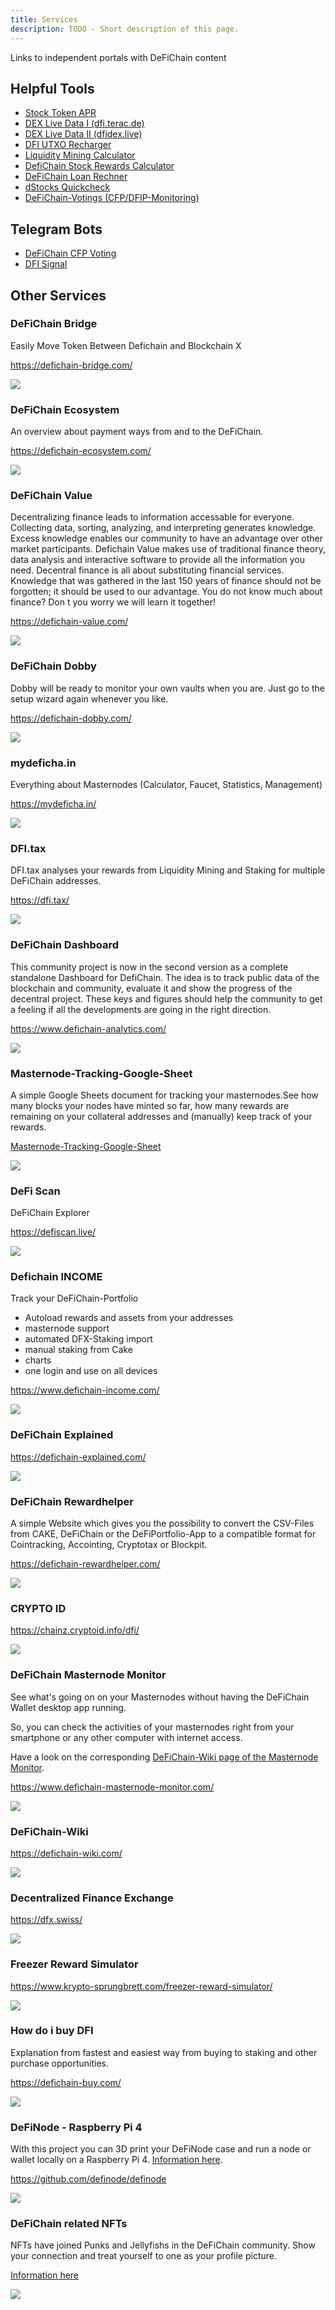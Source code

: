 ```yaml
---
title: Services
description: TODO - Short description of this page.
---
```


Links to independent portals with DeFiChain content

## Helpful Tools

- [Stock Token APR](https://www.krypto-sprungbrett.com/stock-token-apr/)
- [DEX Live Data I (dfi.terac.de)](https://dfi.terac.de/dex)
- [DEX Live Data II (dfidex.live)](https://dfidex.live/)
- [DFI UTXO Recharger](https://utxo.mydefichain.com/)
- [Liquidity Mining Calculator](https://docs.google.com/spreadsheets/d/1gTAzSyJWnm6z7z4c77gJNb2fxG9teqaxAGaarBzAyPM/edit?usp=sharing)
- [DefiChain Stock Rewards Calculator](https://docs.google.com/spreadsheets/d/1omT9PpxlgM0cSUWV27hIds-6fTyHsspS0Rje5J_Vhf4/edit?usp=sharing)
- [DeFiChain Loan Rechner](https://defichain-loan-calculator.vercel.app)
- [dStocks Quickcheck](https://dstocks-defichain.web.app)
- [DeFiChain-Votings (CFP/DFIP-Monitoring)](https://www.defichain-votings.com/#/round/latest)

## Telegram Bots

- [DeFiChain CFP Voting](https://t.me/DFI_cfp_election_bot)
- [DFI Signal](https://t.me/DFI_Signal_bot)

## Other Services

### DeFiChain Bridge
Easily Move Token Between Defichain and Blockchain X

https://defichain-bridge.com/

![](./../media/services_EN_1_DeFiChain_Bridge.png)

### DeFiChain Ecosystem
An overview about payment ways from and to the DeFiChain.

https://defichain-ecosystem.com/

![](../media/services_EN_2_DeFiChain_Ecosystem.png)

### DeFiChain Value
Decentralizing finance leads to information accessable for everyone. Collecting data, sorting, analyzing, and interpreting generates knowledge. Excess knowledge enables our community to have an advantage over other market participants. Defichain Value makes use of traditional finance theory, data analysis and interactive software to provide all the information you need. Decentral finance is all about substituting financial services. Knowledge that was gathered in the last 150 years of finance should not be forgotten; it should be used to our advantage. You do not know much about finance? Don t you worry we will learn it together!

https://defichain-value.com/

![](./../media/services_EN_3_DeFiChain_Value.png)

### DeFiChain Dobby
Dobby will be ready to monitor your own vaults when you are. Just go to the setup wizard again whenever you like.

https://defichain-dobby.com/

![](../media/services_EN_4_DeFiChain_Dobby.png)

### mydeficha.in
Everything about Masternodes (Calculator, Faucet, Statistics, Management)

https://mydeficha.in/

![](../media/services_EN_5_Mydeficha.in.png)

### DFI.tax
DFI.tax analyses your rewards from Liquidity Mining and Staking for multiple DeFiChain addresses.

https://dfi.tax/

![](../media/services_EN_5_DFI.tax.png)

### DeFiChain Dashboard
This community project is now in the second version as a complete standalone Dashboard for DefiChain. The idea is to track public data of the blockchain and community, evaluate it and show the progress of the decentral project. These keys and figures should help the community to get a feeling if all the developments are going in the right direction.

https://www.defichain-analytics.com/

![](./../media/services_EN_6.png)

### Masternode-Tracking-Google-Sheet
A simple Google Sheets document for tracking your masternodes.See how many blocks your nodes have minted so far, how many rewards are remaining on your collateral addresses and (manually) keep track of your rewards.

[Masternode-Tracking-Google-Sheet](./Masternode-Tracking-Google-Sheet.md)

![](../media/services_EN_7.png)

### DeFi Scan
DeFiChain Explorer

https://defiscan.live/

![](../media/services_EN_8_DeFi_Scan.png)

### Defichain INCOME
Track your DeFiChain-Portfolio

- Autoload rewards and assets from your addresses
- masternode support
- automated DFX-Staking import
- manual staking from Cake
- charts
- one login and use on all devices

https://www.defichain-income.com/

![](./../media/services_EN_9_V2.6.4_darkmode.png)

### DeFiChain Explained
https://defichain-explained.com/

![](../media/services_EN_10_Explained.png)

### DeFiChain Rewardhelper
A simple Website which gives you the possibility to convert the CSV-Files from CAKE, DeFiChain or the DeFiPortfolio-App to a compatible format for Cointracking, Accointing, Cryptotax or Blockpit.

https://defichain-rewardhelper.com/

![](../media/services_EN_12_Defichain-rewardhelper.png)

### CRYPTO ID
https://chainz.cryptoid.info/dfi/

![](../media/services_EN_12_Cryptoid.png)

### DeFiChain Masternode Monitor
See what's going on on your Masternodes without having the DeFiChain Wallet desktop app running.

So, you can check the activities of your masternodes right from your smartphone or any other computer with internet access.

Have a look on the corresponding [DeFiChain-Wiki page of the Masternode Monitor](./DeFiChain-Masternode-Monitor.md).

https://www.defichain-masternode-monitor.com/

![](../media/services_EN_13_Defichain-masternode-monitor-moackup.png)

### DeFiChain-Wiki
https://defichain-wiki.com/

![](../media/services_EN_14_Wiki.png)

### Decentralized Finance Exchange
https://dfx.swiss/

![](../media/services_EN_15_DFX_600px.png)

### Freezer Reward Simulator
https://www.krypto-sprungbrett.com/freezer-reward-simulator/

![](../media/services_EN_16_FreezerRewardSimulator.jpg)

### How do i buy DFI
Explanation from fastest and easiest way from buying to staking and other purchase opportunities.

https://defichain-buy.com/

![](../media/services_EN_17_How-do-i-buy-dfi.png)

### DeFiNode - Raspberry Pi 4
With this project you can 3D print your DeFiNode case and run a node or wallet locally on a Raspberry Pi 4. [Information here](./App_on_Raspberry-Pi.md).

https://github.com/definode/definode

![](../media/services_EN_18_DeFiNode_raw.png)

### DeFiChain related NFTs
NFTs have joined Punks and Jellyfishs in the DeFiChain community. Show your connection and treat yourself to one as your profile picture.

[Information here](./Punks.md)

![](../media/DeFiChain_Punks.gif)
